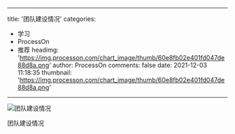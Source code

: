 
---
title: '团队建设情况'
categories: 
 - 学习
 - ProcessOn
 - 推荐
headimg: 'https://img.processon.com/chart_image/thumb/60e8fb02e401fd047de88d8a.png'
author: ProcessOn
comments: false
date: 2021-12-03 11:18:35
thumbnail: 'https://img.processon.com/chart_image/thumb/60e8fb02e401fd047de88d8a.png'
---

<div>   
<img class="thumb" alt="团队建设情况" src="https://img.processon.com/chart_image/thumb/60e8fb02e401fd047de88d8a.png" referrerpolicy="no-referrer">
<p>团队建设情况</p>  
</div>
            